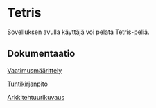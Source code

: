 # Tetris

Sovelluksen avulla käyttäjä voi pelata Tetris-peliä.

## Dokumentaatio

[Vaatimusmäärittely](https://github.com/hilliaho/ot-harjoitustyo/blob/main/dokumentaatio/vaatimusmaarittely.md)

[Tuntikirjanpito](https://github.com/hilliaho/ot-harjoitustyo/blob/main/dokumentaatio/tuntikirjanpito.md)

[Arkkitehtuurikuvaus](https://github.com/hilliaho/ot-harjoitustyo/blob/main/dokumentaatio/arkkitehtuuri.md)
